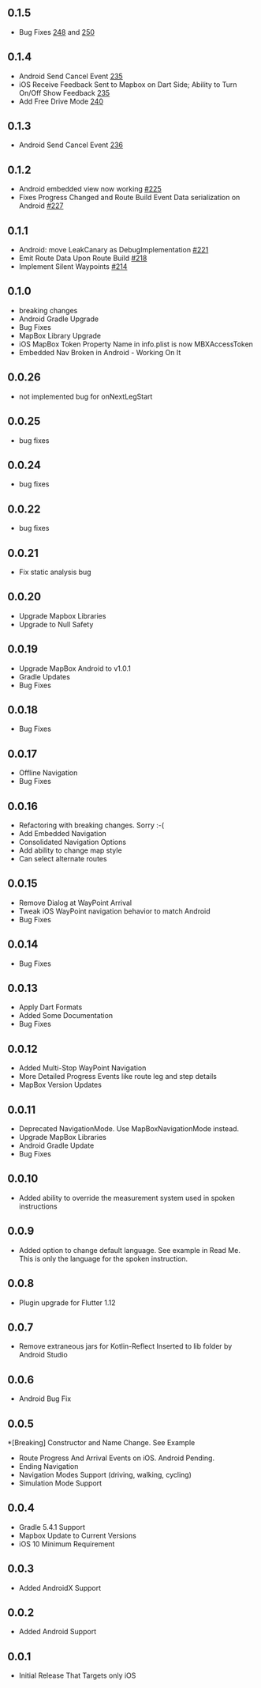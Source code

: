 ## 0.1.5
* Bug Fixes [248](https://github.com/eopeter/flutter_mapbox_navigation/pull/248) and [250](https://github.com/eopeter/flutter_mapbox_navigation/pull/250)

## 0.1.4
* Android Send Cancel Event [235](https://github.com/eopeter/flutter_mapbox_navigation/pull/235)
* iOS Receive Feedback Sent to Mapbox on Dart Side; Ability to Turn On/Off Show Feedback [235](https://github.com/eopeter/flutter_mapbox_navigation/pull/235)
* Add Free Drive Mode [240](https://github.com/eopeter/flutter_mapbox_navigation/pull/240)

## 0.1.3
* Android Send Cancel Event [236](https://github.com/eopeter/flutter_mapbox_navigation/pull/236)

## 0.1.2
* Android embedded view now working [#225](https://github.com/eopeter/flutter_mapbox_navigation/pull/225)
* Fixes Progress Changed and Route Build Event Data serialization on Android [#227](https://github.com/eopeter/flutter_mapbox_navigation/pull/227)

## 0.1.1
* Android: move LeakCanary as DebugImplementation [#221](https://github.com/eopeter/flutter_mapbox_navigation/pull/221)
* Emit Route Data Upon Route Build [#218](https://github.com/eopeter/flutter_mapbox_navigation/pull/218)
* Implement Silent Waypoints [#214](https://github.com/eopeter/flutter_mapbox_navigation/pull/214)

## 0.1.0
* breaking changes
* Android Gradle Upgrade
* Bug Fixes
* MapBox Library Upgrade
* iOS MapBox Token Property Name in info.plist is now MBXAccessToken
* Embedded Nav Broken in Android - Working On It

## 0.0.26
* not implemented bug for onNextLegStart

## 0.0.25
* bug fixes

## 0.0.24
* bug fixes

## 0.0.22
* bug fixes

## 0.0.21
* Fix static analysis bug

## 0.0.20
* Upgrade Mapbox Libraries
* Upgrade to Null Safety

## 0.0.19
* Upgrade MapBox Android to v1.0.1
* Gradle Updates
* Bug Fixes

## 0.0.18
* Bug Fixes

## 0.0.17
* Offline Navigation
* Bug Fixes

## 0.0.16
* Refactoring with breaking changes. Sorry :-(
* Add Embedded Navigation
* Consolidated Navigation Options
* Add ability to change map style
* Can select alternate routes

## 0.0.15
* Remove Dialog at WayPoint Arrival
* Tweak iOS WayPoint navigation behavior to match Android
* Bug Fixes

## 0.0.14
* Bug Fixes

## 0.0.13
* Apply Dart Formats
* Added Some Documentation
* Bug Fixes

## 0.0.12
* Added Multi-Stop WayPoint Navigation
* More Detailed Progress Events like route leg and step details
* MapBox Version Updates

## 0.0.11
* Deprecated NavigationMode. Use MapBoxNavigationMode instead.
* Upgrade MapBox Libraries
* Android Gradle Update
* Bug Fixes

## 0.0.10
* Added ability to override the measurement system used in spoken instructions

## 0.0.9
* Added option to change default language. See example in Read Me. This is only the language for the spoken instruction.

## 0.0.8
* Plugin upgrade for Flutter 1.12

## 0.0.7
* Remove extraneous jars for Kotlin-Reflect Inserted to lib folder by Android Studio

## 0.0.6
* Android Bug Fix

## 0.0.5
*[Breaking] Constructor and Name Change. See Example
* Route Progress And Arrival Events on iOS. Android Pending.
* Ending Navigation
* Navigation Modes Support (driving, walking, cycling)
* Simulation Mode Support

## 0.0.4
* Gradle 5.4.1 Support
* Mapbox Update to Current Versions
* iOS 10 Minimum Requirement

## 0.0.3

* Added AndroidX Support

## 0.0.2

* Added Android Support

## 0.0.1

* Initial Release That Targets only iOS
